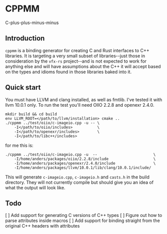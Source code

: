 # CPPMM
C-plus-plus-minus-minus

## Introduction

`cppmm` is a binding generator for creating C and Rust interfaces to C++ libraries. It is targeting a very small subset of libraries--just those in consideration by the `vfx-rs` project--and is not expected to work for anything else and will have assumptions about the C++ it will accept based on the types and idioms found in those libraries baked into it.

## Quick start
You must have LLVM and clang installed, as well as fmtlib. I've tested it with llvm 10.0.1 only. To run the test you'll need OIIO 2.2.8 and openexr 2.4.0.
```
mkdir build && cd build
env LLVM_ROOT=</path/to/llvm/installation> cmake ..
./cppmm ../test/oiio/c-imageio.cpp -u -- \
    -I</path/to/oiio/includes>           \
    -I</path/to/openexr/includes>        \
    -I</path/to/libc++/includes>
```
for me this is:
```
./cppmm ../test/oiio/c-imageio.cpp -u  --                         \
    -I/home/anders/packages/oiio/2.2.8/include                    \
    -I/home/anders/packages/openexr/2.4.0/include                 \
    -I/home/anders/packages/llvm/10.0.1/lib/clang/10.0.1/include/
```

This will generate `c-imageio.cpp`, `c-imageio.h` and `casts.h` in the build directory. They will not currently compile but should give you an idea of what the output will look like.

## Todo
[ ] Add support for generating C versions of C++ types
[ ] Figure out how to parse attributes inside macros
[ ] Add support for binding straight from the original C++ headers with attributes
